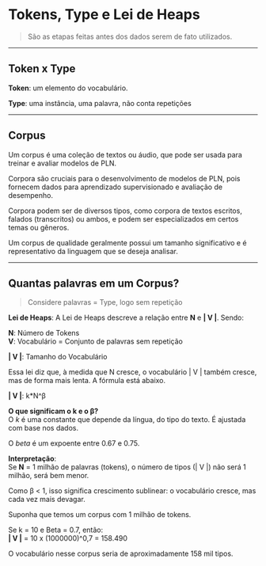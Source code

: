 # Tokens, Type e Lei de Heaps

> São as etapas feitas antes dos dados serem de fato utilizados.

---
## Token x Type

**Token**: um elemento do vocabulário.

**Type**: uma instância, uma palavra, não conta repetições

---
## Corpus

Um corpus é uma coleção de textos ou áudio, que pode ser usada para treinar e avaliar modelos de PLN. 

Corpora são cruciais para o desenvolvimento de modelos de PLN, pois fornecem dados para aprendizado supervisionado e avaliação de desempenho. 

Corpora podem ser de diversos tipos, como corpora de textos escritos, falados (transcritos) ou ambos, e podem ser especializados em certos temas ou gêneros. 

Um corpus de qualidade geralmente possui um tamanho significativo e é representativo da linguagem que se deseja analisar. 

---
## Quantas palavras em um Corpus?

> Considere palavras = Type, logo sem repetição

**Lei de Heaps**:
A Lei de Heaps descreve a relação entre **N** e **| V |**. Sendo:

**N**: Número de Tokens<br>
**V**: Vocabulário = Conjunto de palavras sem repetição

**| V |**: Tamanho do Vocabulário

Essa lei diz que, à medida que N cresce, o vocabulário | V | também cresce, mas de forma mais lenta. A fórmula está abaixo.

**| V |**: k*N^β

**O que significam o k e o β?**<br>
O *k* é uma constante que depende da língua, do tipo do texto. É ajustada com base nos dados.

O *beta* é um expoente entre 0.67 e 0.75.

**Interpretação**:<br>
Se **N** = 1 milhão de palavras (tokens), o número de tipos (| V |) não será 1 milhão, será bem menor.

Como β < 1, isso significa crescimento sublinear: o vocabulário cresce, mas cada vez mais devagar.

Suponha que temos um corpus com 1 milhão de tokens.

Se k = 10 e Beta = 0.7, então:<br>
**| V |** = 10 x (1000000)^0,7 = 158.490

O vocabulário nesse corpus seria de aproximadamente 158 mil tipos.
